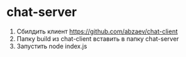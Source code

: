 # chat-server

1. Сбилдить клиент https://github.com/abzaev/chat-client
2. Папку build из chat-client вставить в папку chat-server
3. Запустить node index.js

